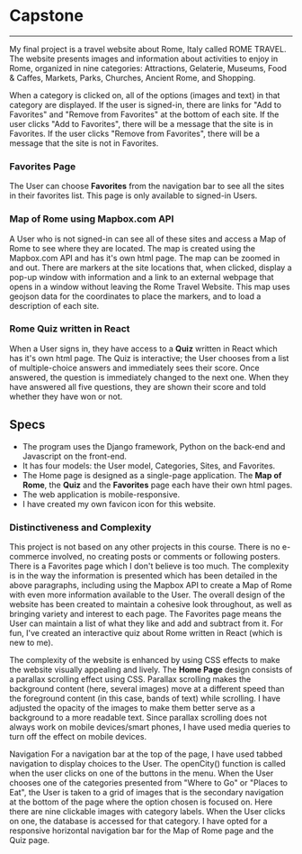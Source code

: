 # Capstone
***
My final project is a travel website about Rome, Italy called ROME TRAVEL. The website presents images and information about activities to enjoy in Rome, organized in nine categories: Attractions, Gelaterie, Museums, Food & Caffes, Markets, Parks, Churches, Ancient Rome, and Shopping.

When a category is clicked on, all of the options (images and text) in that category are displayed. If the user is signed-in, there are links for "Add to Favorites" and "Remove from Favorites" at the bottom of each site. If the user clicks "Add to Favorites", there will be a message that the site is in Favorites. If the user clicks "Remove from Favorites", there will be a message that the site is not in Favorites.

### Favorites Page ###
The User can choose **Favorites** from the navigation bar to see all the sites in their favorites list. This page is only available to signed-in Users.

### Map of Rome using Mapbox.com API
A User who is not signed-in can see all of these sites and access a Map of Rome to see where they are located. The map is created using the Mapbox.com API and has it's own html page. The map can be zoomed in and out. There are markers at the site locations that, when clicked, display a pop-up window with information and a link to an external webpage that opens in a window without leaving the Rome Travel Website. This map uses geojson data for the coordinates to place the markers, and to load a description of each site.

### Rome Quiz written in React
When a User signs in, they have access to a **Quiz** written in React which has it's own html page. The Quiz is interactive; the User chooses from a list of multiple-choice answers and immediately sees their score. Once answered, the question is immediately changed to the next one. When they have answered all five questions, they are shown their score and told whether they have won or not.

## Specs
* The program uses the Django framework, Python on the back-end and Javascript on the front-end.
* It has four models: the User model, Categories, Sites, and Favorites.
* The Home page is designed as a single-page application. The **Map of Rome**, the **Quiz** and the **Favorites** page each have their own html pages.
* The web application is mobile-responsive.
* I have created my own favicon icon for this website.

### Distinctiveness and Complexity
This project is not based on any other projects in this course. There is no e-commerce involved, no creating posts or comments or following posters. There is a Favorites page which I don't believe is too much. The complexity is in the way the information is presented which has been detailed in the above paragraphs, including using the Mapbox API to create a Map of Rome with even more information available to the User. The overall design of the website has been created to maintain a cohesive look throughout, as well as bringing variety and interest to each page. The Favorites page means the User can maintain a list of what they like and add and subtract from it. For fun, I've created an interactive quiz about Rome written in React (which is new to me).

The complexity of the website is enhanced by using CSS effects to make the website visually appealing and lively. The **Home Page** design consists of a parallax scrolling effect using CSS. Parallax scrolling makes the background content (here, several images) move at a different speed than the foreground content (in this case, bands of text) while scrolling. I have adjusted the opacity of the images to make them better serve as a background to a more readable text. Since parallax scrolling does not always work on mobile devices/smart phones, I have used media queries to turn off the effect on mobile devices.

Navigation
For a navigation bar at the top of the page, I have used tabbed navigation to display choices to the User.
The openCity() function is called when the user clicks on one of the buttons in the menu. When the User chooses one of the categories presented from "Where to Go" or "Places to Eat", the User is taken to a grid of images that is the secondary navigation at the bottom of the page where the option chosen is focused on. Here there are nine clickable images with category labels. When the User clicks on one, the database is accessed for that category. I have opted for a responsive horizontal navigation bar for the Map of Rome page and the Quiz page.


